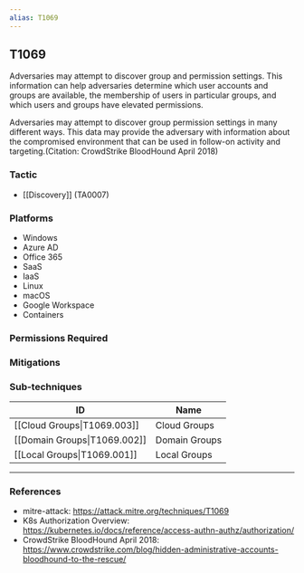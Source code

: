 ```yaml
---
alias: T1069
---
```


## T1069

Adversaries may attempt to discover group and permission settings. This information can help adversaries determine which user accounts and groups are available, the membership of users in particular groups, and which users and groups have elevated permissions.

Adversaries may attempt to discover group permission settings in many different ways. This data may provide the adversary with information about the compromised environment that can be used in follow-on activity and targeting.(Citation: CrowdStrike BloodHound April 2018)


### Tactic
- [[Discovery]] (TA0007)

### Platforms
- Windows
- Azure AD
- Office 365
- SaaS
- IaaS
- Linux
- macOS
- Google Workspace
- Containers

### Permissions Required

### Mitigations

### Sub-techniques

| ID | Name |
| --- | --- |
| [[Cloud Groups\|T1069.003]] | Cloud Groups |
| [[Domain Groups\|T1069.002]] | Domain Groups |
| [[Local Groups\|T1069.001]] | Local Groups |


---
### References

- mitre-attack: https://attack.mitre.org/techniques/T1069
- K8s Authorization Overview: https://kubernetes.io/docs/reference/access-authn-authz/authorization/
- CrowdStrike BloodHound April 2018: https://www.crowdstrike.com/blog/hidden-administrative-accounts-bloodhound-to-the-rescue/
